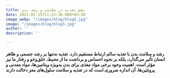 ```yaml
---
title: نقش تغذیه در سلامتی و رشد بدن
date: 2021-01-15T11:22:36.000+03:30
image_webp: "/images/blog/blog5.jpg"
image: "/images/blog/blog5.jpg"
author: ''
description: ''

---
```

#### **رشد و سلامت بدن با تغذیه سالم ارتباط مستقیم دارد. تغذیه نه‌تنها بر رشد جسمی و ظاهر انسان تأثیر می‌گذارد، بلکه بر نحوه احساس و برداشت ما از محیط، خلق‌وخو و رفتار ما نیز مؤثر است. اهمیت وجود برخی مواد مغذی برای بدن به‌ویژه ویتامین‌ها، مواد معدنی و پروتئین‌ها، آن اندازه ضروری است که در تغذیه و سلامت سلول‌های مغز دخالت دارند** 